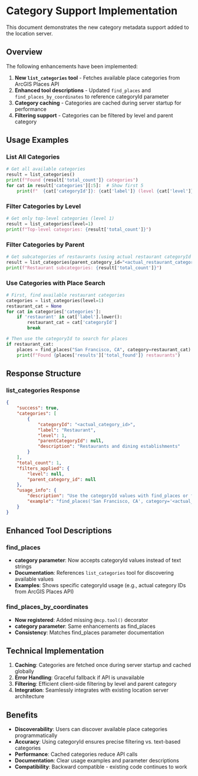 # Category Support Implementation

This document demonstrates the new category metadata support added to the location server.

## Overview

The following enhancements have been implemented:

1. **New `list_categories` tool** - Fetches available place categories from ArcGIS Places API
2. **Enhanced tool descriptions** - Updated `find_places` and `find_places_by_coordinates` to reference categoryId parameter
3. **Category caching** - Categories are cached during server startup for performance
4. **Filtering support** - Categories can be filtered by level and parent category

## Usage Examples

### List All Categories

```python
# Get all available categories
result = list_categories()
print(f"Found {result['total_count']} categories")
for cat in result['categories'][:5]:  # Show first 5
    print(f"  {cat['categoryId']}: {cat['label']} (level {cat['level']})")
```

### Filter Categories by Level

```python
# Get only top-level categories (level 1)
result = list_categories(level=1)
print(f"Top-level categories: {result['total_count']}")
```

### Filter Categories by Parent

```python
# Get subcategories of restaurants (using actual restaurant categoryId from ArcGIS Places API)
result = list_categories(parent_category_id="<actual_restaurant_category_id>")
print(f"Restaurant subcategories: {result['total_count']}")
```

### Use Categories with Place Search

```python
# First, find available restaurant categories
categories = list_categories(level=1)
restaurant_cat = None
for cat in categories['categories']:
    if 'restaurant' in cat['label'].lower():
        restaurant_cat = cat['categoryId']
        break

# Then use the categoryId to search for places
if restaurant_cat:
    places = find_places("San Francisco, CA", category=restaurant_cat)
    print(f"Found {places['results']['total_found']} restaurants")
```

## Response Structure

### list_categories Response

```json
{
    "success": true,
    "categories": [
        {
            "categoryId": "<actual_category_id>",
            "label": "Restaurant",
            "level": 1,
            "parentCategoryId": null,
            "description": "Restaurants and dining establishments"
        }
    ],
    "total_count": 1,
    "filters_applied": {
        "level": null,
        "parent_category_id": null
    },
    "usage_info": {
        "description": "Use the categoryId values with find_places or find_places_by_coordinates tools",
        "example": "find_places('San Francisco, CA', category='<actual_category_id>')"
    }
}
```

## Enhanced Tool Descriptions

### find_places
- **category parameter**: Now accepts categoryId values instead of text strings
- **Documentation**: References `list_categories` tool for discovering available values
- **Examples**: Shows specific categoryId usage (e.g., actual category IDs from ArcGIS Places API)

### find_places_by_coordinates  
- **Now registered**: Added missing `@mcp.tool()` decorator
- **category parameter**: Same enhancements as find_places
- **Consistency**: Matches find_places parameter documentation

## Technical Implementation

1. **Caching**: Categories are fetched once during server startup and cached globally
2. **Error Handling**: Graceful fallback if API is unavailable
3. **Filtering**: Efficient client-side filtering by level and parent category
4. **Integration**: Seamlessly integrates with existing location server architecture

## Benefits

- **Discoverability**: Users can discover available place categories programmatically
- **Accuracy**: Using categoryId ensures precise filtering vs. text-based categories
- **Performance**: Cached categories reduce API calls
- **Documentation**: Clear usage examples and parameter descriptions
- **Compatibility**: Backward compatible - existing code continues to work